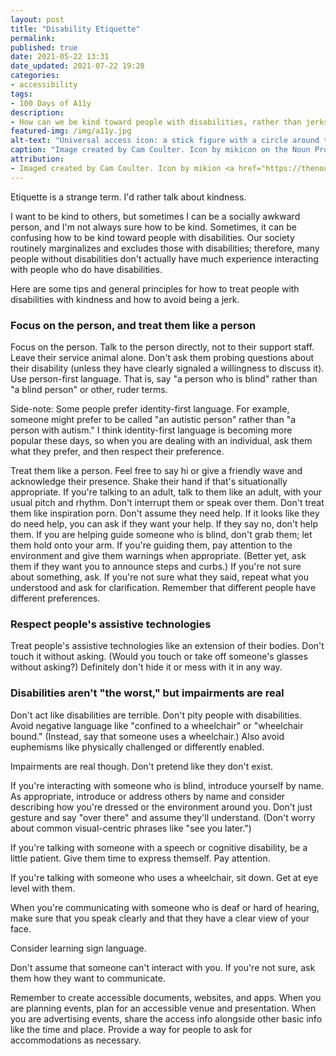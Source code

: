 ```yaml
---
layout: post
title: "Disability Etiquette"
permalink:
published: true
date: 2021-05-22 13:31
date_updated: 2021-07-22 19:28
categories:
- accessibility
tags:
- 100 Days of A11y
description:
- How can we be kind toward people with disabilities, rather than jerks?
featured-img: /img/a11y.jpg
alt-text: "Universal access icon: a stick figure with a circle around them."
caption: "Image created by Cam Coulter. Icon by mikicon on the Noun Project."
attribution:
- Imaged created by Cam Coulter. Icon by mikion <a href="https://thenounproject.com/icon/975769/">on the Noun Project</a>.
---
```


Etiquette is a strange term. I'd rather talk about kindness.

I want to be kind to others, but sometimes I can be a socially awkward person, and I'm not always sure how to be kind. Sometimes, it can be confusing how to be kind toward people with disabilities. Our society routinely marginalizes and excludes those with disabilities; therefore, many people without disabilities don't actually have much experience interacting with people who do have disabilities.

Here are some tips and general principles for how to treat people with disabilities with kindness and how to avoid being a jerk.

### Focus on the person, and treat them like a person

Focus on the person. Talk to the person directly, not to their support staff. Leave their service animal alone. Don't ask them probing questions about their disability (unless they have clearly signaled a willingness to discuss it). Use person-first language. That is, say "a person who is blind" rather than "a blind person" or other, ruder terms.

Side-note: Some people prefer identity-first language. For example, someone might prefer to be called "an autistic person" rather than "a person with autism." I think identity-first language is becoming more popular these days, so when you are dealing with an individual, ask them what they prefer, and then respect their preference.

Treat them like a person. Feel free to say hi or give a friendly wave and acknowledge their presence. Shake their hand if that's situationally appropriate. If you're talking to an adult, talk to them like an adult, with your usual pitch and rhythm. Don't interrupt them or speak over them. Don't treat them like inspiration porn. Don't assume they need help. If it looks like they do need help, you can ask if they want your help. If they say no, don't help them. If you are helping guide someone who is blind, don't grab them; let them hold onto your arm. If you're guiding them, pay attention to the environment and give them warnings when appropriate. (Better yet, ask them if they want you to announce steps and curbs.) If you're not sure about something, ask. If you're not sure what they said, repeat what you understood and ask for clarification. Remember that different people have different preferences.

### Respect people's assistive technologies

Treat people's assistive technologies like an extension of their bodies. Don't touch it without asking. (Would you touch or take off someone's glasses without asking?) Definitely don't hide it or mess with it in any way.

### Disabilities aren't "the worst," but impairments are real

Don't act like disabilities are terrible. Don't pity people with disabilities. Avoid negative language like "confined to a wheelchair" or "wheelchair bound." (Instead, say that someone uses a wheelchair.) Also avoid euphemisms like physically challenged or differently enabled.

Impairments are real though. Don't pretend like they don't exist.

If you're interacting with someone who is blind, introduce yourself by name. As appropriate, introduce or address others by name and consider describing how you're dressed or the environment around you. Don't just gesture and say "over there" and assume they'll understand. (Don't worry about common visual-centric phrases like "see you later.")

If you're talking with someone with a speech or cognitive disability, be a little patient. Give them time to express themself. Pay attention.

If you're talking with someone who uses a wheelchair, sit down. Get at eye level with them.

When you're communicating with someone who is deaf or hard of hearing, make sure that you speak clearly and that they have a clear view of your face.

Consider learning sign language.

Don't assume that someone can't interact with you. If you're not sure, ask them how they want to communicate.

Remember to create accessible documents, websites, and apps. When you are planning events, plan for an accessible venue and presentation. When you are advertising events, share the access info alongside other basic info like the time and place. Provide a way for people to ask for accommodations as necessary.
